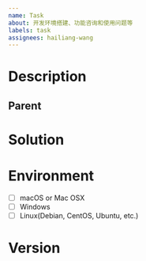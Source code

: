 ```yaml
---
name: Task
about: 开发环境搭建、功能咨询和使用问题等
labels: task
assignees: hailiang-wang
---
```


# Description

## Parent


# Solution


# Environment

- [ ] macOS or Mac OSX
- [ ] Windows
- [ ] Linux(Debian, CentOS, Ubuntu, etc.)

# Version
<!-- Git commit hash (`git rev-parse HEAD`)，进入代码库并执行 -->
